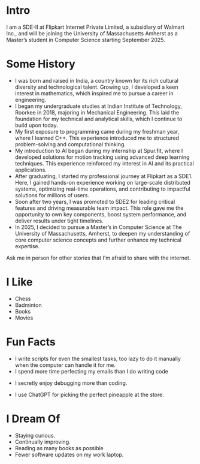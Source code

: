 # Intro

I am a SDE-II at Flipkart Internet Private Limited, a subsidiary of Walmart Inc., and will be joining the University of Massachusetts Amherst as a Master’s student in Computer Science starting September 2025.

# Some History

- I was born and raised in India, a country known for its rich cultural diversity and technological talent. Growing up, I developed a keen interest in mathematics, which inspired me to pursue a career in engineering.
- I began my undergraduate studies at Indian Institute of Technology, Roorkee in 2018, majoring in Mechanical Engineering. This laid the foundation for my technical and analytical skills, which I continue to build upon today.
- My first exposure to programming came during my freshman year, where I learned C++. This experience introduced me to structured problem-solving and computational thinking.
- My introduction to AI began during my internship at Spur.fit, where I developed solutions for motion tracking using advanced deep learning techniques. This experience reinforced my interest in AI and its practical applications.
- After graduating, I started my professional journey at Flipkart as a SDE1. Here, I gained hands-on experience working on large-scale distributed systems, optimizing real-time operations, and contributing to impactful solutions for millions of users.
- Soon after two years, I was promoted to SDE2 for leading critical features and driving measurable team impact. This role gave me the opportunity to own key components, boost system performance, and deliver results under tight timelines.
- In 2025, I decided to pursue a Master’s in Computer Science at The University of Massachusetts, Amherst, to deepen my understanding of core computer science concepts and further enhance my technical expertise.

Ask me in person for other stories that I'm afraid to share with the internet.

# I Like

- Chess
- Badminton
- Books
- Movies

<!-- # Travel / Geography

- I am originally from Buffalo, New York. I have since lived in Palo Alto, Mountain View, San Francisco, Seattle, and New York City.
- I've been to approximately 50 countries, some of which I have forgotten, many of which I would like to revisit.
- In 2016, I visited Canada, Ethiopia, Austria, Germany, Belgium, Ireland, Northern Ireland, Italy, Romania, Sweden, Norway, Svalbard, Panama, Costa Rica, Uganda, Japan, and the UAE, mostly in that order.
- In 2017, I visited Canada, Japan, Denmark, Germany, Sweden, Estonia, Russia, the Netherlands, Belgium, the U.K., Spain, Iceland, France, Switzerland, Ethiopia, and Luxembourg.
- In 2018, I visited Canada, France, Italy, Israel, and the U.K.
- In 2019, I visited Canada, England, France, and Switzerland.
- In 2020, I traveled barely 20 blocks. I stayed in New York and remodeled an apartment.
- In 2021, I continued remodeling an apartment.
- In 2022, I switched jobs and visited the UK, France, Greece, Belgium, Luxembourg, Germany, and Kenya.
- In 2023, I visited France, the UK, Ireland, and Rwanda.
- I am an Oregon Trail II enthusiast. -->

# Fun Facts

- I write scripts for even the smallest tasks, too lazy to do it manually when the computer can handle it for me.
- I spend more time perfecting my emails than I do writing code
<!-- - I have a love-hate relationship with coding: it powers my work but makes me question my sleep schedule. -->
<!-- - I decided to pursue a Master’s degree because I wanted to understand why my own scripts from professional work sometimes got executed "by chance." -->
- I secretly enjoy debugging more than coding.
<!-- - I’ve learned over five programming languages, but somehow, I still leave the syntax part to GitHub Copilot. -->
<!-- - I can watch any sport, but playing them is where I draw the line. -->
- I use ChatGPT for picking the perfect pineapple at the store.

# I Dream Of

- Staying curious.
- Continually improving.
- Reading as many books as possible
- Fewer software updates on my work laptop.

<!-- # Websites from People I Admire

- [Alex Peysakhovich](http://alexpeys.github.io/)
- [Chris Lengerich](http://www.chrislengerich.com/)
- [Chris Saad](https://www.chrissaad.com/)
- [Duncan Tomlin](http://duncantomlin.com/)
- [Ed Kearney](https://edkearney.com/)
- [Hawley Moore](http://hawleymoore.com/)
- [Holman Gao](https://golmansax.com/)
- [Ian Webster](http://ianww.com/)
- [Johanna Flato](https://www.johannaflato.com/)
- [Judy Mou](http://www.judymou.com/)
- [Judy Suh](https://www.judysuh.com/)
- [Kristina Monakhova](https://kristinamonakhova.com/)
- [Noah Trueblood](http://notrueblood.com/)
- [Ruoxi Wang](http://ruoxiw.com/)
- [Tom Sachs](https://www.tomsachs.org/)
- [Will Holley](https://willholley.com/)

If we are friends and you feel like you belong on this list, you're probably right. Submit a PR, or ask me, and I'll add you. -->
